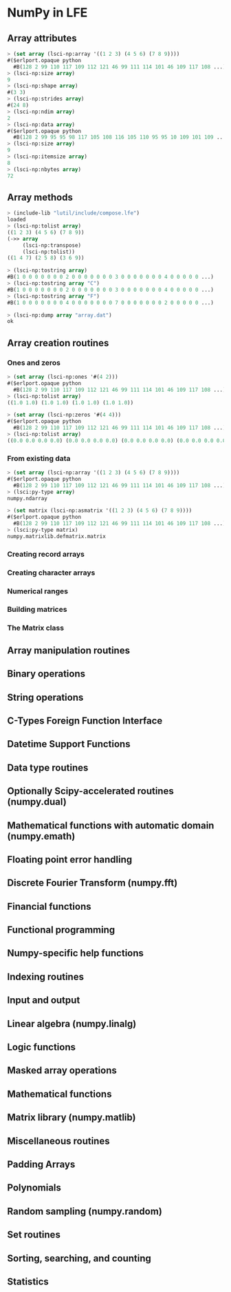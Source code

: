 # NumPy in LFE

## Array attributes

```cl
> (set array (lsci-np:array '((1 2 3) (4 5 6) (7 8 9))))
#($erlport.opaque python
  #B(128 2 99 110 117 109 112 121 46 99 111 114 101 46 109 117 108 ...))
> (lsci-np:size array)
9
> (lsci-np:shape array)
#(3 3)
> (lsci-np:strides array)
#(24 8)
> (lsci-np:ndim array)
2
> (lsci-np:data array)
#($erlport.opaque python
  #B(128 2 99 95 95 98 117 105 108 116 105 110 95 95 10 109 101 109 ...))
> (lsci-np:size array)
9
> (lsci-np:itemsize array)
8
> (lsci-np:nbytes array)
72
```

## Array methods

```cl
> (include-lib "lutil/include/compose.lfe")
loaded
> (lsci-np:tolist array)
((1 2 3) (4 5 6) (7 8 9))
(->> array
     (lsci-np:transpose)
     (lsci-np:tolist))
((1 4 7) (2 5 8) (3 6 9))
```

```cl
> (lsci-np:tostring array)
#B(1 0 0 0 0 0 0 0 2 0 0 0 0 0 0 0 3 0 0 0 0 0 0 0 4 0 0 0 0 0 ...)
> (lsci-np:tostring array "C")
#B(1 0 0 0 0 0 0 0 2 0 0 0 0 0 0 0 3 0 0 0 0 0 0 0 4 0 0 0 0 0 ...)
> (lsci-np:tostring array "F")
#B(1 0 0 0 0 0 0 0 4 0 0 0 0 0 0 0 7 0 0 0 0 0 0 0 2 0 0 0 0 0 ...)
```

```cl
> (lsci-np:dump array "array.dat")
ok
```

## Array creation routines

### Ones and zeros

```cl
> (set array (lsci-np:ones '#(4 2)))
#($erlport.opaque python
  #B(128 2 99 110 117 109 112 121 46 99 111 114 101 46 109 117 108 ...))
> (lsci-np:tolist array)
((1.0 1.0) (1.0 1.0) (1.0 1.0) (1.0 1.0))
```

```cl
> (set array (lsci-np:zeros '#(4 4)))
#($erlport.opaque python
  #B(128 2 99 110 117 109 112 121 46 99 111 114 101 46 109 117 108 ...))
> (lsci-np:tolist array)
((0.0 0.0 0.0 0.0) (0.0 0.0 0.0 0.0) (0.0 0.0 0.0 0.0) (0.0 0.0 0.0 0.0))
```


### From existing data

```cl
> (set array (lsci-np:array '((1 2 3) (4 5 6) (7 8 9))))
#($erlport.opaque python
  #B(128 2 99 110 117 109 112 121 46 99 111 114 101 46 109 117 108 ...))
> (lsci:py-type array)
numpy.ndarray
```

```cl
> (set matrix (lsci-np:asmatrix '((1 2 3) (4 5 6) (7 8 9))))
#($erlport.opaque python
  #B(128 2 99 110 117 109 112 121 46 99 111 114 101 46 109 117 108 ...))
> (lsci:py-type matrix)
numpy.matrixlib.defmatrix.matrix
```

### Creating record arrays

### Creating character arrays

### Numerical ranges

### Building matrices

### The Matrix class

## Array manipulation routines

## Binary operations

## String operations

## C-Types Foreign Function Interface

## Datetime Support Functions

## Data type routines

## Optionally Scipy-accelerated routines (numpy.dual)

## Mathematical functions with automatic domain (numpy.emath)

## Floating point error handling

## Discrete Fourier Transform (numpy.fft)

## Financial functions

## Functional programming

## Numpy-specific help functions

## Indexing routines

## Input and output

## Linear algebra (numpy.linalg)

## Logic functions

## Masked array operations

## Mathematical functions

## Matrix library (numpy.matlib)

## Miscellaneous routines

## Padding Arrays

## Polynomials

## Random sampling (numpy.random)

## Set routines

## Sorting, searching, and counting

## Statistics
